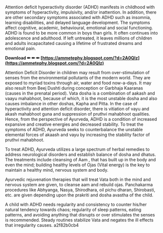 
Attention deficit hyperactivity disorder (ADHD) manifests in childhood with symptoms of hyperactivity, impulsivity, and/or inattention. In addition, there are other secondary symptoms associated with ADHD such as insomnia, learning disabilities, and delayed language development. The symptoms affect cognitive, academic, behavioural, emotional and social functioning. ADHD is found to be more common in boys than girls. It often continues into adolescence and adulthood. If left untreated, it leaves millions of children and adults incapacitated causing a lifetime of frustrated dreams and emotional pain.
 
**Download ✏ ✏ ✏ [https://ammetephy.blogspot.com/?d=2A0QIz](https://ammetephy.blogspot.com/?d=2A0QIz)**


 
Attention Deficit Disorder in children may result from over-stimulation of senses from the environmental pollutants of the modern world. They are exposed to myriad toxins through air, water and food now-a-days. It may also result from Beej Dushti during conception or Garbhaja Kaaranas (causes in the prenatal period). Vata dosha is a combination of aakash and vaayu mahabhoot, because of which, it is the most unstable dosha and also causes imbalance in other doshas, Kapha and Pitta. In the case of hyperactivity and attention deficit disorder, there is vitiation of vayu and akash mahabhoot guna and suppression of pruthvi mahabhoot qualities. Hence, from the perspective of Ayurveda, ADHD is a condition of increased expansive and creative energies and decreased stability. To treat the symptoms of ADHD, Ayurveda seeks to counterbalance the unstable elemental forces of akaash and vayu by increasing the stability factor of pruthvi mahabhoot.
 
To treat ADHD, Ayurveda utilizes a large spectrum of herbal remedies to address neurological disorders and establish balance of dosha and dhatus. The treatments include cleansing of Aam , that has built up in the body and even the mind; building healthy levels of Ojas (Vital energy) is the key to maintain a healthy mind, nervous system and body.

Ayurvedic rejuvenation therapies that will treat Vata both in the mind and nervous system are given, to cleanse aam and rebuild ojas. Panchakarma procedures like Abhyanga, Nasya, Shirodhara, oil pichu dharan, Shirobasti, etc. are given depending upon the prakriti and dosha avastha of the child.
 
A child with ADHD needs regularity and consistency to counter his/her natural tendency towards chaos; regularity of sleep patterns, eating patterns, and avoiding anything that disrupts or over stimulates the senses is recommended. Steady routines stabilize Vata and negates the ill effects that irregularity causes.
 a2f82b0cb4
 
